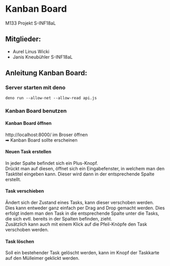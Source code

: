 # Kanban Board
M133 Projekt S-INF18aL
## Mitglieder:
 - Aurel Linus Wicki
 - Janis Kneubühler
S-INF18aL
 
## Anleitung Kanban Board:

### Server starten mit deno
```
deno run --allow-net --allow-read api.js
```

### Kanban Board benutzen

#### Kanban Board öffnen
http://localhost:8000/ im Broser öffnen <br>
  ➡ Kanban Board sollte erscheinen

#### Neuen Task erstellen
In jeder Spalte befindet sich ein Plus-Knopf. <br>
Drückt man auf diesen, öffnet sich ein Eingabefenster, in welchem man den Tasktitel eingeben kann. 
Dieser wird dann in der entsprechende Spalte erstellt. 

#### Task verschieben
Ändert sich der Zustand eines Tasks, kann dieser verschoben werden. <br>
Dies kann entweder ganz einfach per Drag and Drop gemacht werden. Dies erfolgt indem man den Task in die entsprechende Spalte unter die Tasks, die sich evtl. bereits in der Spalten befinden, zieht. <br>
Zusätzlich kann auch mit einem Klick auf die Pfeil-Knöpfe den Task verschoben werden.

#### Task löschen
Soll ein bestehender Task gelöscht werden, kann im Knopf der Taskkarte auf den Mülleimer geklickt werden.
